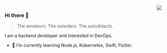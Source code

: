 <img align="right" src="https://github-readme-stats.vercel.app/api?username=Lonor&show_icons=true&icon_color=805AD5&text_color=718096&bg_color=ffffff&hide_title=true" />

### Hi there 👋

> The amateurs. The outsiders. The autodidacts.

I am a backend developer and interested in DevOps.

- 🌱 I’m currently learning Node.js, Kubernetes, Swift, Flutter.
